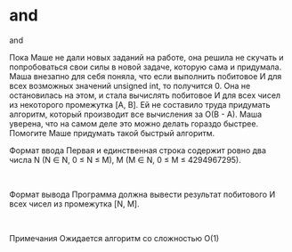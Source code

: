 # and
and

Пока Маше не дали новых заданий на работе, она решила не скучать и попробоваться свои силы в новой задаче, которую сама и придумала. Маша внезапно для себя поняла, что если выполнить побитовое И для всех возможных значений unsigned int, то получится 0. Она не остановилась на этом, и стала вычислять побитовое И для всех чисел из некоторого промежутка [A, B]. Ей не составило труда придумать алгоритм, который производит все вычисления за O(B - A). Маша уверена, что на самом деле это можно делать гораздо быстрее. Помогите Маше придумать такой быстрый алгоритм.

Формат ввода
​Первая и единственная строка содержит ровно два числа N (N ∈ N, 0 ≤ N ≤ M), M (M ∈ N, 0 ≤ M ≤ 4294967295).

​

Формат вывода
​Программа должна вывести результат побитового И всех чисел из промежутка [N, M].

​

Примечания
Ожидается алгоритм со сложностью O(1)
